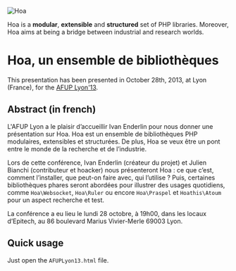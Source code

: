 ![Hoa](http://static.hoa-project.net/Image/Hoa_small.png)

Hoa is a **modular**, **extensible** and **structured** set of PHP libraries.
Moreover, Hoa aims at being a bridge between industrial and research worlds.

# Hoa, un ensemble de bibliothèques

This presentation has been presented in October 28th, 2013, at Lyon (France),
for the [AFUP Lyon'13](http://lyon.afup.org/2013/10/01/conference-sur-hoa-le-28-octobre-a-19h00/).

## Abstract (in french)

L'AFUP Lyon a le plaisir d’accueillir Ivan Enderlin pour nous donner une
présentation sur Hoa. Hoa est un ensemble de bibliothèques PHP modulaires,
extensibles et structurées. De plus, Hoa se veux être un pont entre le monde de
la recherche et de l’industrie.

Lors de cette conférence, Ivan Enderlin (créateur du projet) et Julien Bianchi
(contributeur et hoacker) nous présenteront Hoa : ce que c’est, comment
l’installer, que peut-on faire avec, qui l’utilise ? Puis, certaines
bibliothèques phares seront abordées pour illustrer des usages quotidiens, comme
`Hoa\Websocket`, `Hoa\Ruler` ou encore `Hoa\Praspel` et `Hoathis\Atoum` pour un
aspect recherche et test.

La conférence a eu lieu le lundi 28 octobre, à 19h00, dans les locaux d’Epitech,
au 86 boulevard Marius Vivier-Merle 69003 Lyon.

## Quick usage

Just open the `AFUPLyon13.html` file.